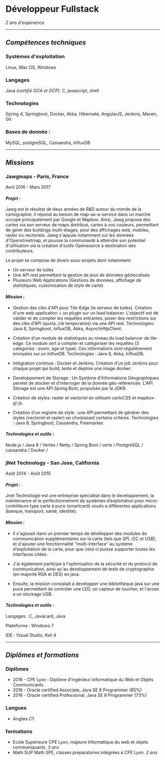 # __Développeur Fullstack__
*2 ans d'expérience*

___
## ___Compétences techniques___


### Systèmes d'exploitation
Linux, Mac OS, Windows

### Langages
 Java *(certifié OCA et OCP)*, C, javascript, shell

### Technologies
Spring 4, Springboot, Docker, Akka, Hibernate, AngularJS, Jenkins, Maven, Git

### Bases de donnée :
MySQL, postgreSQL, Cassandra, InfluxDB

___
## ___Missions___

### Jawgmaps - Paris, France
Avril 2016 - Mars 2017
#### _Projet :_
Jawg est le résultat de deux années de R&D autour du monde de la cartographie. Il répond au besoin de map-as-a-service dans un marché occupé principalement par Google et Mapbox.
Ainsi, Jawg propose des cartes via son serveur de maps distribué, cartes à vos couleurs, permettant de gérer des buildings multi-étages, pour des affichages web, mobiles, raster ou vectoriels.
Jawg s'appuie notamment sur les données d'Openstreetmap, et pousse la communauté à atteindre son potentiel d'utilisation via la création d'outils Opensource à destination des contributeurs.

Le projet se compose de divers sous-projets dont notamment:
- Un serveur de tuiles
- Une API rest permettant la gestion de jeux de données géolocalisés
- Plusieurs Web Applications (Gestions de données, affichage de statistiques, customisation de style de carte)

#### _Mission :_
- Gestion des clés d'API pour Tile-Edge (le serveur de tuiles). Création d'une web application + un plugin sur un load balancer. L'objectif est de valider et de compter les requêtes entrantes, poser des restrictions sur des clés d'API (quota, clé temporaires) via une API rest.
Technologies: Java 8, Springboot, InfluxDB, Akka, AsynchHttpClient.

- Création d'un module de statistiques au niveau du load balancer de tile-edge. Ce module sert a compter et catégoriser les requêtes (3 catégories : zoom, age et type). Ces informations sont régulièrement envoyées sur un InfluxDB.
Technologies : Java 8, Akka, InfluxDB.

- Intégration continue : Docker et Jenkins. Création d'un job Jenkins pour chaque projet qui build, teste et deploie une image docker.

- Developpement de Storage : Un Système d'Informations Géographiques permet de stocker et d'interroger de la donnée géo-référencée. L'API Storage est une API Spring Boot, propulsée par le JDK8.

- Création de styles: raster et vectoriel en utilisant cartoCSS et mapbox-gl-js.

- Création d'un registre de style : une API permettant de générer des styles (vectoriel et raster) en choisissant certains critères. Technologies : Java 8, Springboot, Cassandra, Freemarker.

#### _Technologies et outils :_
Node.js / Java 8 / Vertex / Netty / Spring Boot / vertx / PostgreSQL / cassandra / Docker /

### jNet Technology - San Jose, California
Août 2014 - Août 2015
#### _Projet :_
Jnet Technologie est une entreprise spécialisé dans le developpement, la maintenance et le perfectionnement de systèmes d’exploitation pour micro-contrôleurs type carte à puce (smartcard) voués a différentes applications (banque, transport, santé, identité).

#### _Mission :_
- Il s'agissait dans un premier temps de dévélopper des modules de communication supplémentaires sur la carte (tels que SPI, I2C et USB), et d'ajouter une fonctionnalité "multi-interface" au systeme d'exploitation de la carte, pour que celui ci puisse supporter toutes les interfaces citées.

- J'ai également participé à l'optimisation de la sécurité et du protocol de communication, ainsi qu'au developpement de tests de cryptographie (en majorité RSA et DES) en java.

- Ensuite, la mission consistait à developper une bibliothèque java sur une puce permettant de controler une LED, un capteur de toucher, et l'acces a un stockage USB.

#### _Technologies et outils :_
Langages : C, Javacard, Java

Plateforme : Windows 7

IDE : Visual Studio, Keil 4


___

## ___Diplômes et formations___

### Diplômes
- 2016 - CPE Lyon : Diplôme d'ingénieur Informatique du Web et Objets Communicants.
- 2016 - Oracle certified Associate, Java SE 8 Programmer (85%)
- 2016 - Oracle certified Professional, Java SE 8 Programmer (73%)

### Langues
- Anglais C1

### formations
- Ecole Supérieure CPE Lyon, majeure Informatique du web et objets communiquants. *3 ans*
- Math SUP Math SPE, classes preparatoires intégrées à CPE Lyon. *2 ans*
